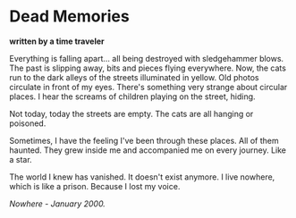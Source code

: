 # Dead Memories
**written by a time traveler**

Everything is falling apart... all being destroyed with sledgehammer blows. The past is slipping away, bits and pieces flying everywhere. Now, the cats run to the dark alleys of the streets illuminated in yellow. Old photos circulate in front of my eyes. There's something very strange about circular places. I hear the screams of children playing on the street, hiding.

Not today, today the streets are empty. The cats are all hanging or poisoned.

Sometimes, I have the feeling I've been through these places. All of them haunted. They grew inside me and accompanied me on every journey. Like a star.

The world I knew has vanished. It doesn't exist anymore. I live nowhere, which is like a prison. Because I lost my voice.

*Nowhere - January 2000.*


